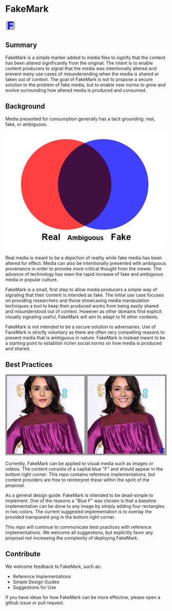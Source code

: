 FakeMark
========

![alt text](fakemark.png "FakeMark")

Summary
-------
FakeMark is a simple marker added to media files to signify
that the content has been altered significantly from the original. The intent
is to enable content producers to signal that the media was intentionally altered
and prevent many use cases of misunderanding when the media is shared or taken
out of context.
The goal of FakeMark is not to propose a secure solution
to the problem of fake media, but to enable new norms to grow and evolve surrounding
how altered media is produced and consumed.

Background
-------

Media presented for consumption generally has a tacit grounding: real, fake, or ambiguous.

![alt text](real_fake.png "Media Landscape")

Real media is meant to be a depiction of reality while fake media has been
altered for effect. Media can also be intentionally presented with ambiguous provenance
in order to provoke more critical thought from the viewer. The advance
of technology has seen the rapid increase of fake and ambiguous media in popular culture.

FakeMark is a small, first step to allow media producers a simple way of signaling
that their content is intended as fake. The initial use case focuses on
providing researchers and
those showcasing media manipulation techniques a tool to keep their produced works from
being easily shared and misunderstood out of context. However as other domains
find explicit visually signaling useful, FakeMark will aim to adapt to fit other contexts.

FakeMark is not intended to be a secure solution to adversaries. Use of FaceMark is strictly
voluntary as there are often very compelling reasons to present media that is ambiguous in nature. FakeMark is instead meant to be
a starting point to establish richer social norms on how media is produced and
shared.

Best Practices
-------
![alt text](fakemark_example.jpg "FakeMark Example")

Currently, FakeMark can be applied to visual media such as images or videos. The content
consists of a capital blue "F" and should appear in the bottom right corner. This
repo contains reference implementations, but content providers are free to reinterpret
these within the spirit of the proposal.

As a general design guide: FakeMark is intended to be dead-simple to implement.
One of the reasons a "Blue F" was chosen is that a baseline implementation can be done
to any image by simply adding four rectangles in two colors. The current
suggested implementation is to overlay the provided transparent png in the bottom right
corner.

This repo will continue to communicate best practices with reference implementations. We welcome all suggestions, but explicitly favor any proposal not increasing the complexity of deploying FakeMark.


Contribute
-------
We welcome feedback to FakeMark, such as:

  * Reference Implementations
  * Simple Design Guides
  * Suggestions for Use

If you have ideas for how FakeMark can be more effective, please open a github issue or pull request. 


